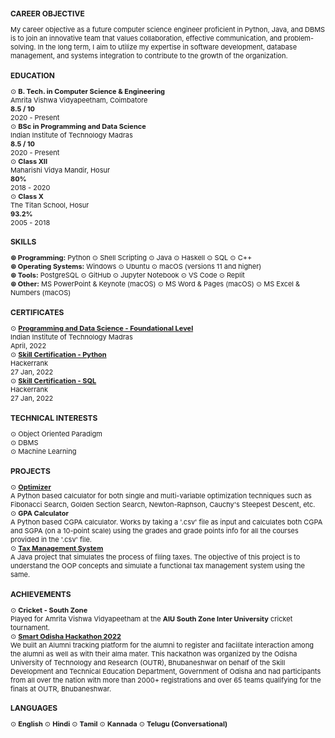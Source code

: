 <!-- Career Objective -->
<div>
    <h2 style="font-size: 12px">CAREER OBJECTIVE</h2>
    <p style="font-size: 11px">
        My career objective as a future computer science engineer proficient in Python, Java, and DBMS is to join an innovative team that values collaboration, effective communication, and problem-solving. In the long term, I aim to utilize my expertise in software development, database management, and systems integration to contribute to the growth of the organization.
    </p>
</div>

<!--Education-->
<div> 
    <h2 style="font-size: 12px">EDUCATION</h2>
    <p style="font-size: 11px">
        ⊙ <strong>B. Tech. in Computer Science & Engineering</strong> <br>
        Amrita Vishwa Vidyapeetham, Coimbatore <br>
        <b>8.5 / 10</b> <br>
        2020 - Present
        <br>
        ⊙ <strong>BSc in Programming and Data Science</strong> <br>
        Indian Institute of Technology Madras <br>
        <b>8.5 / 10</b> <br>
        2020 - Present
        <br>
        ⊙ <strong>Class XII</strong> <br> 
        Maharishi Vidya Mandir, Hosur <br>
        <b>80%</b> <br>
        2018 - 2020
        <br>
        ⊙ <strong>Class X</strong> <br>
        The Titan School, Hosur <br>
        <b>93.2%</b> <br>
        2005 - 2018
    </p>
</div>

<!--Skills-->
<div> 
    <h2 style="font-size: 12px">SKILLS</h2>
    <p style="font-size: 11px">
        <strong>⊚ Programming:</strong> Python ⊙ Shell Scripting ⊙ Java ⊙ Haskell ⊙ SQL ⊙ C++ <br>
        <strong>⊚ Operating Systems:</strong> Windows ⊙ Ubuntu ⊙ macOS (versions 11 and higher) <br>
        <strong>⊚ Tools:</strong> PostgreSQL ⊙ GitHub ⊙ Jupyter Notebook ⊙ VS Code ⊙ Replit <br>
        <strong>⊚ Other:</strong> MS PowerPoint & Keynote (macOS) ⊙ MS Word & Pages (macOS) ⊙ MS Excel & Numbers (macOS)
    </p>
</div>

<!--Certificates-->
<div> 
    <h2 style="font-size: 12px">CERTIFICATES</h2>
    <p style="font-size: 11px">
        ⊙ <strong><a href="https://drive.google.com/file/d/1-6ebuPItDKnzw9k3zPPMlLx6nY-DXFue/view?usp=sharing">Programming and Data Science - Foundational Level</a></strong> <br>
        Indian Institute of Technology Madras <br>
        April, 2022
        <br>
        ⊙ <strong><a href="https://www.hackerrank.com/certificates/94e3b1f849f2">Skill Certification - Python</a></strong> <br>
        Hackerrank <br>
        27 Jan, 2022 
        <br>
        ⊙ <strong><a href="https://www.hackerrank.com/certificates/02dd312b5dec">Skill Certification - SQL</a></strong> <br>
        Hackerrank <br>
        27 Jan, 2022
    </p>
   
</div>

<!--Technical Interests-->
<div>
    <h2 style="font-size: 12px">TECHNICAL INTERESTS</h2>
    <p style="font-size: 11px">
        ⊙ Object Oriented Paradigm <br>
        ⊙ DBMS <br>
        ⊙ Machine Learning
    </p>
</div>

<!--Personal Projects-->
<div> 
    <h2 style="font-size: 12px">PROJECTS</h2>
    <p style="font-size: 11px">
        ⊙ <strong><a href="https://github.com/MusicViking/Optimization-and-Numerical-Methods">Optimizer</a></strong> <br>
        A Python based calculator for both single and multi-variable optimization techniques such as Fibonacci Search, Golden Section Search, Newton-Raphson, Cauchy's Steepest Descent, etc. <br>
        ⊙ <strong>GPA Calculator</strong> <br>
        A Python based CGPA calculator. Works by taking a '.csv' file as input and calculates both CGPA and SGPA (on a 10-point scale) using the grades and grade points info for all the courses provided in the '.csv' file. <br>
        ⊙ <strong><a href="https://github.com/MusicViking/Tax-Management-System">Tax Management System</a></strong> <br>
        A Java project that simulates the process of filing taxes. The objective of this project is to understand the OOP concepts and simulate a functional tax management system using the same.
    </p>
</div>

<!--Achievements-->
<div> 
    <h2 style="font-size: 12px">ACHIEVEMENTS</h2>
    <p style="font-size: 11px">
        ⊙ <strong>Cricket - South Zone</strong> <br>
        Played for Amrita Vishwa Vidyapeetham at the <strong>AIU South Zone Inter University</strong> cricket tournament.<br>
        ⊙ <strong><a href="https://drive.google.com/file/d/1GaZwQgGXg68gEVnm5QIPmaTTitl35aha/view?usp=share_link">Smart Odisha Hackathon 2022</a></strong> <br>
        We built an Alumni tracking platform for the alumni to register and facilitate interaction among the alumni as well as with their alma mater. 
        This hackathon was organized by the Odisha University of Technology and Research (OUTR), Bhubaneshwar on behalf of the Skill Development and Technical Education Department, Government of Odisha and had participants from all over the nation with more than 2000+ registrations and over 65 teams qualifying for the finals at OUTR, Bhubaneshwar.<br>
    </p>
</div>

<!--Languages-->
<div> 
    <h2 style="font-size: 12px">LANGUAGES</h2>
    <p style="font-size: 11px">
        ⊙ <strong>English</strong> ⊙ <strong>Hindi</strong>
        ⊙ <strong>Tamil</strong> ⊙ <strong>Kannada</strong>
        ⊙ <strong>Telugu (Conversational)</strong> 
    </p>
</div>